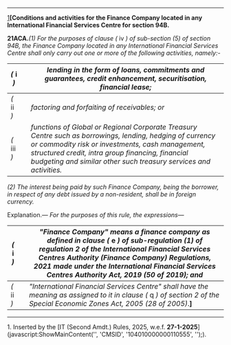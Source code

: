 ****

[1](javascript:ShowFootnote\('fn1'\);)**[Conditions and activities for the Finance Company located in any International Financial Services Centre for section 94B.**

**21ACA.**_(1) For the purposes of clause (_ iv _) of sub-section (5) of section 94B, the Finance Company located in any International Financial Services Centre shall only carry out one or more of the following activities, namely:-_

_(_ i _)_|  |  _lending in the form of loans, commitments and guarantees, credit enhancement, securitisation, financial lease;_  
---|---|---  
_(_ ii _)_|  |  _factoring and forfaiting of receivables; or_  
 _(_ iii _)_|  |  _functions of Global or Regional Corporate Treasury Centre such as borrowings, lending, hedging of currency or commodity risk or investments, cash management, structured credit, intra group financing, financial budgeting and similar other such treasury services and activities._  
  
_(2) The interest being paid by such Finance Company, being the borrower, in respect of any debt issued by a non-resident, shall be in foreign currency._

Explanation.— _For the purposes of this rule, the expressions—_

 _(_ i _)_|  |  _"Finance Company" means a finance company as defined in clause (_ e _) of sub-regulation (1) of regulation 2 of the International Financial Services Centres Authority (Finance Company) Regulations, 2021 made under the International Financial Services Centres Authority Act, 2019 (50 of 2019); and_  
---|---|---  
 _(_ ii _)_|  |  _"International Financial Services Centre" shall have the meaning as assigned to it in clause (_ q _) of section 2 of the Special Economic Zones Act, 2005 (28 of 2005)_.**]**  
  
* * *

1\. Inserted by the [IT (Second Amdt.) Rules, 2025, w.e.f. **27-1-2025**](javascript:ShowMainContent\('', 'CMSID', '104010000000110555', ''\);).